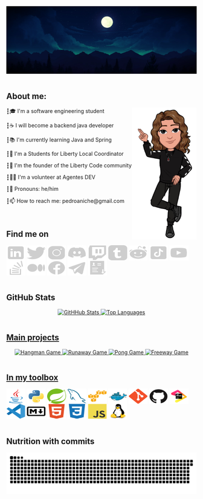 
<div class="header" align="center">
<img alt="Front Cover" src="images/cover.jpg" align="center">
</div><br>

## About me:

<div class="about-me" align="center">
<img alt="Avatar" src="images/sticker-pa-clean.png" align="right" height="350">
<p align="left">┇&#127891 I'm a software engineering student</p>
<p align="left">┇&#9749 I will become a backend java developer</p>
<p align="left">┇&#128218 I'm currently learning Java and Spring</p>
<p align="left">┇&#128509 I'm a Students for Liberty Local Coordinator</p>
<p align="left">┇&#129428 I'm the founder of the Liberty Code community</p>
<p align="left">┇&#128373&#127995 I'm a volunteer at Agentes DEV</p>
<p align="left">┇&#127752 Pronouns: he/him</p>
<p align="left">┇&#128235 How to reach me: pedroaniche@gmail.com</p>
</div><br>

## Find me on

<div class="social-media" align="left">
<!--<a href="my-website-portfolio" title="Pedro Aniche"><img alt="Pedro Aniche" src="images/social-medias/resume-website-50.svg" align="center" width="50" height="40"></a>-->
<a href="https://www.linkedin.com/in/pedroaniche/" title="LinkedIn"><img alt="LinkedIn" src="images/social-medias/linkedin-50.svg" align="center" width="50" height="40"></a>
<a href="https://twitter.com/pedroaniche" title="Twitter"><img alt="Twitter" src="images/social-medias/twitter-50.svg" align="center" width="50" height="40"></a>
<a href="https://www.instagram.com/pedroaniche/" title="Instagram"><img alt="Instagram" src="images/social-medias/instagram-50.svg" align="center" width="50" height="40"></a>
<a href="https://discord.gg/9EgJckrMWg" title="Discord"><img alt="Discord" src="images/social-medias/discord-new-50.svg" align="center" width="50" height="40"></a>
<a href="https://www.twitch.tv/pedroaniche" title="Twitch"><img alt="Twitch" src="images/social-medias/twitch-50.svg" align="center" width="50" height="40"></a>
<a href="https://www.tumblr.com/blog/pedroaniche" title="Tumblr"><img alt="Tumblr" src="images/social-medias/tumblr-50.svg" align="center" width="50" height="40"></a>
<a href="https://www.reddit.com/user/pedroaniche" title="Reddit"><img alt="Reddit" src="images/social-medias/reddit-50.svg" align="center" width="50" height="40"></a>
<a href="https://www.tiktok.com/@pedroaniche" title="TikTok"><img alt="TikTok" src="images/social-medias/tiktok-50.svg"  align="center" width="50" height="40"></a>
<a href="https://www.youtube.com/channel/UCk_EjXICACRyml_xMS7VIvg" title="YouTube"><img alt="YouTube" src="images/social-medias/youtube-50.svg" align="center" width="50" height="40"></a>
<a href="https://stackoverflow.com/users/18808969/pedro-aniche" title="Stack Overflow"><img alt="Stack Overflow" src="images/social-medias/stack-overflow-50.svg"  align="center" width="50" height="40"></a>
<a href="https://medium.com/@pedroaniche" title="Medium"><img alt="Medium" src="images/social-medias/medium-50.svg" align="center" width="50" height="40"></a>
<a href="https://www.facebook.com/pedroaniche/" title="Facebook"><img alt="Facebook" src="images/social-medias/facebook-50.svg" align="center" width="50" height="40"></a>
<a href="https://t.me/pedroaniche" title="Telegram"><img alt="Telegram" src="images/social-medias/telegram-50.svg" align="center" width="50" height="40"></a>
<a href="my-resume" title="Resume"><img alt="Resume" src="images/social-medias/download-resume-50.svg" align="center" width="50" height="40"></a>
</div><br>

## GitHub Stats

<div class="my-stats" align="center">
<a href="https://github.com/pedroaniche">
<img alt="GitHHub Stats" src="https://github-readme-stats.vercel.app/api?username=pedroaniche&show_icons=true&count_private=true&include_all_commits=true&theme=codeSTACKr&hide_border=true&border_radius=10" height="170em"/>
<img alt="Top Languages" src="https://github-readme-stats.vercel.app/api/top-langs/?username=pedroaniche&layout=compact&langs_count=8&theme=codeSTACKr&hide_border=true&border_radius=10" height="170em"/>
</div><br>

## Main projects

<div class="my-projects" align="center">
<a href="https://github.com/pedroaniche">
<img alt="Hangman Game" src="https://github-readme-stats.vercel.app/api/pin/?username=pedroaniche&repo=hangman-game&theme=codeSTACKr&hide_border=true&border_radius=10"/>
<img alt="Runaway Game" src="https://github-readme-stats.vercel.app/api/pin/?username=pedroaniche&repo=runaway-game&theme=codeSTACKr&hide_border=true&border_radius=10"/>
<img alt="Pong Game" src="https://github-readme-stats.vercel.app/api/pin/?username=pedroaniche&repo=pong-game&theme=codeSTACKr&hide_border=true&border_radius=10"/>
<img alt="Freeway Game" src="https://github-readme-stats.vercel.app/api/pin/?username=pedroaniche&repo=freeway-game&theme=codeSTACKr&hide_border=true&border_radius=10"/>
</div><br>

## In my toolbox

<div class="tools-and-technologies" align="left">
<a href="" title="Java"><img alt="Java" src="images/technologies/java-original.svg" align="center" width="50" height="40"></a>
<a href="" title="Python"><img alt="Python" src="images/technologies/python-original.svg" align="center" width="50" height="40"></a>
<a href="" title="Spring"><img alt="Spring" src="images/technologies/spring-original.svg" align="center" width="50" height="40"></a>
<a href="" title="SQL"><img alt="SQL" src="images/technologies/mysql-original.svg" align="center" width="50" height="40"></a>
<a href="" title="AWS"><img alt="AWS" src="images/technologies/amazonwebservices-original.svg" align="center" width="50" height="40"></a>
<a href="" title="Docker"><img alt="Docker" src="images/technologies/docker-original.svg" align="center" width="50" height="40"></a>
<a href="" title="Git"><img alt="Git" src="images/technologies/git-original.svg" align="center" width="50" height="40"></a>
<a href="" title="GiHub"><img alt="GitHub" src="images/technologies/github-original.svg" align="center" width="50" height="40"></a>
<a href="" title="JetBrains"><img alt="JetBrains" src="images/technologies/jetbrains-original.svg" align="center" width="50" height="40"></a>
<a href="" title="VS Code"><img alt="VS-Code" src="images/technologies/vscode-original.svg" align="center" width="50" height="40"></a>
<a href="" title="Markdown"><img alt="Markdown" src="images/technologies/markdown-original.svg" align="center" width="50" height="40"></a>
<a href="" title="HTML5"><img alt="HTML" src="images/technologies/html5-plain.svg" align="center" width="50" height="40"></a>
<a href="" title="CSS3"><img alt="CSS" src="images/technologies/css3-plain.svg" align="center" width="50" height="40"></a>
<a href="" title="JavaScript"><img alt="JavaScript" src="images/technologies/javascript-original.svg" align="center" width="50" height="40"></a>
<a href="" title="Linux"><img alt="Linux" src="images/technologies/linux-original.svg" align="center" width="50" height="40"></a>
</div><br>

## Nutrition with commits

<div class="animation" align="center">
<img alt="Snake Eating my Commits" src="https://github.com/pedroaniche/pedroaniche/blob/output/github-contribution-grid-snake.svg" align="center">
</div><br>
